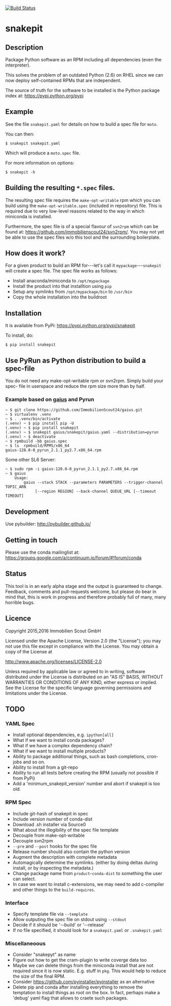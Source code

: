[![Build Status](https://travis-ci.org/ImmobilienScout24/snakepit.svg)](https://travis-ci.org/ImmobilienScout24/snakepit)

# snakepit

## Description

Package Python software as an RPM including all dependencies (even the
interpreter).

This solves the problem of an outdated Python (2.6) on RHEL since we can now
deploy self-contained RPMs that are independent.

The source of truth for the software to be installed is the Python package
index at: https://pypi.python.org/pypi

## Example

See the file `snakepit.yaml` for details on how to build a spec file for
`moto`.

You can then:

```
$ snakepit snakepit.yaml
```

Which will produce a `moto.spec` file.

For more information on options:

```
$ snakepit -h
```

## Building the resulting `*.spec` files.

The resulting spec file requires the `make-opt-writable` rpm which you can
build using the `make-opt-writable.spec` (included in repository) file. This is
required due to very low-level reasons related to the way in which miniconda
is installed.

Furthermore, the spec file is of a special flavour of `svn2rpm` which can be
found at: https://github.com/immobilienscout24/svn2rpm/. You may not yet be
able to use the spec files w/o this tool and the surrounding boilerplate.


## How does it work?

For a given product to build an RPM for---let's call it
`mypackage`---`snakepit` will create a spec file. The spec file works as
follows:

* Install anaconda/miniconda to `/opt/mypackage`
* Install the product into that installtion using `pip`
* Setup any symlinks from `/opt/mypackage/bin` to `/usr/bin`
* Copy the whole installation into the buildroot

## Installation

It is available from PyPi: https://pypi.python.org/pypi/snakepit

To install, do:

```
$ pip install snakepit
```

## Use PyRun as Python distribution to build a spec-file

You do not need any make-opt-writable rpm or svn2rpm. Simply build your spec-
file in userspace and reduce the rpm size more than by half.


### Example based on [gaius](https://github.com/ImmobilienScout24/gaius) and Pyrun
```
~ $ git clone https://github.com/ImmobilienScout24/gaius.git
~ $ virtualenv .venv
~ $ . .venv/bin/activate
(.venv) ~ $ pip install pip -U
(.venv) ~ $ pip install snakepit
(.venv) ~ $ snakepit gaius/snakepit/gaius.yaml --distribution=pyrun
(.venv) ~ $ deactivate
~ $ rpmbuild -bb gaius.spec
~ $ ls  rpmbuild/RPMS/x86_64
gaius-128.0-0_pyrun_2.1.1_py2.7.x86_64.rpm
```
Some other SL6 Server:
```
~ $ sudo rpm -i gaius-128.0-0_pyrun_2.1.1_py2.7.x86_64.rpm
~ $ gaius
    Usage:
        gaius --stack STACK --parameters PARAMETERS --trigger-channel TOPIC_ARN
             [--region REGION] --back-channel QUEUE_URL [--timeout TIMEOUT]
```

## Development

Use pybuilder: http://pybuilder.github.io/

## Getting in touch

Please use the conda mailinglist at: https://groups.google.com/a/continuum.io/forum/#!forum/conda

## Status

This tool is in an early alpha stage and the output is guaranteed to change.
Feedback, comments and pull-requests welcome, but please do bear in mind that,
this is work in progress and therefore probably full of many, many horrible
bugs.

## Licence

Copyright 2015,2016 Immobilien Scout GmbH

Licensed under the Apache License, Version 2.0 (the "License"); you may not use
this file except in compliance with the License. You may obtain a copy of the
License at

http://www.apache.org/licenses/LICENSE-2.0

Unless required by applicable law or agreed to in writing, software distributed
under the License is distributed on an "AS IS" BASIS, WITHOUT WARRANTIES OR
CONDITIONS OF ANY KIND, either express or implied. See the License for the
specific language governing permissions and limitations under the License.

## TODO

### YAML Spec


* Install optional dependencies, e.g. `ipython[all]`
* What if we want to install conda packages?
* What if we have a complex dependency chain?
* What if we want to install multiple products?
* Ability to package additional things, such as bash completions, cron-jobs and
  so on.
* Ability to install from a git-repo
* Ability to run all tests before creating the RPM (usually not possible if
  from PyPi)
* Add a 'minimum_snakepit_version' number and abort if snakepit is too old.

### RPM Spec

* Include git-hash of snakepit in spec
* Include version number of conda-dist
* Download .sh installer via Source0
* What about the illegibility of the spec file template
* Decouple from make-opt-writable
* Decouple svn2rpm
* `--pre` and `--post` hooks for the spec file
* Release number should also contain the python version
* Augment the description with complete metadata
* Automagically determine the symlinks. (either by doing deltas during install,
  or by inspecting the metadata.)
* Change package name from `product`-`conda-dist` to something the user can
  select.
* In case we want to install c-extensions, we may need to add c-compiler and
  other things to the ``build-requires``.

### Interface

* Specify template file via `--template`
* Allow outputing the spec file on stdout using `--stdout`
* Decide if it should be '--build' or '--release'
* If no file specified, it should look for a `snakepit.yaml` or `.snakepit.yaml`

### Miscellaneoous

* Consider "snakepyt" as name
* Figure out how to get the cram-plugin to write coverge data too
* Maybe we can delete things from the miniconda install that are not required
  since it is now static. E.g. stuff in `pkg`. This would help to reduce the
  size of the final RPM.
* Consider https://github.com/pyinstaller/pyinstaller as an alternative
* Delete pip and conda after installing everything to remove the temptation to
  install things as root on the box. In fact, perhaps make a 'debug' yaml flag
  that allows to craete such packages.

